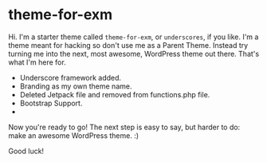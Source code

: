 theme-for-exm
===

Hi. I'm a starter theme called `theme-for-exm`, or `underscores`, if you like. I'm a theme meant for hacking so don't use me as a Parent Theme. Instead try turning me into the next, most awesome, WordPress theme out there. That's what I'm here for.

* Underscore framework added.
* Branding as my own theme name.
* Deleted Jetpack file and removed from functions.php file.
* Bootstrap Support.
*

Now you're ready to go! The next step is easy to say, but harder to do: make an awesome WordPress theme. :)

Good luck!
